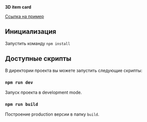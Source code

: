 **3D item card**  

[Ссылка на пример](https://rock-scissors-paper-alexsfv.web.app/)  

## Инициализация  

Запустить команду `npm install`  

## Доступные скрипты  

В директории проекта вы можете запустить следующие скрипты:  

### `npm run dev` 

Запуск проекта в development mode.<br />  

### `npm run build`  

Построение production версии в папку `build`.<br />  
